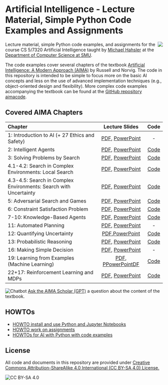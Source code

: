<!-- #region -->
# Artificial Intelligence - Lecture Material, Simple Python Code Examples and Assignments

<img src="assets/cover2.jpg" align="right">


Lecture material, simple Python code examples, and assignments for the course
CS 5/7320 Artificial Intelligence taught 
by [Michael Hahsler](https://michael.hahsler.net/) 
at the 
[Department of Computer Science at SMU](https://www.smu.edu/Lyle/Academics/Departments/CS). 

The code examples cover several chapters of the textbook [Artificial Intelligence: A Modern Approach (AIMA)](http://aima.cs.berkeley.edu/) by Russell and Norvig. The code in this repository is intended to be simple to focus more on the basic AI concepts and less on the use of advanced implementation techniques (e.g., object-oriented design and flexibility).
More complex code examples accompanying the textbook can be found at the [GitHub repository aimacode](https://github.com/aimacode).  

## Covered AIMA Chapters

| Chapter | Lecture Slides | Code |
| :-------| :----: | :--: |
| 1: Introduction to AI (+ 27 Ethics and Safety) | [PDF](https://mhahsler.github.io/CS7320-AI/slides/01_intro.pdf), [PowerPoint](https://mhahsler.github.io/CS7320-AI/slides/01_intro.pdf) | - | 
| 2: Intelligent Agents | [PDF](https://mhahsler.github.io/CS7320-AI/slides/02_agents.pptx), [PowerPoint](https://mhahsler.github.io/CS7320-AI/slides/02_agents.pdf) | [Code](Agents) | 
| 3: Solving Problems by Search | [PDF](https://mhahsler.github.io/CS7320-AI/slides/03_search.pdf), [PowerPoint](https://mhahsler.github.io/CS7320-AI/slides/03_search.pptx) | [Code](Search) |
| 4.1-4.2: Search in Complex Environments: Local Search | [PDF](https://mhahsler.github.io/CS7320-AI/slides/04_local_search.pdf), [PowerPoint](https://mhahsler.github.io/CS7320-AI/slides/04_local_search.pptx) | [Code](Local_Search) |
| 4.3-4.5: Search in Complex Environments: Search with Uncertainty | [PDF](https://mhahsler.github.io/CS7320-AI/slides/04_search_with_uncertainty.pdf), [PowerPoint](https://mhahsler.github.io/CS7320-AI/slides/04_search_with_uncertainty.pptx) | [Code](Games) |
| 5: Adversarial Search and Games | [PDF](https://mhahsler.github.io/CS7320-AI/slides/05_games.pdf), [PowerPoint](https://mhahsler.github.io/CS7320-AI/slides/05_games.pptx) | [Code](Games) |
| 6: Constraint Satisfaction Problem | [PDF](https://mhahsler.github.io/CS7320-AI/slides/06_CSP.pdf), [PowerPoint](https://mhahsler.github.io/CS7320-AI/slides/06_CSP.pptx) | [Code](CSP) |
| 7-10: Knowledge-Based Agents | [PDF](https://mhahsler.github.io/CS7320-AI/slides/07_knowledge-based.pdf), [PowerPoint](https://mhahsler.github.io/CS7320-AI/slides/07_knowledge-based.pptx) | [Code](Knowledge-based) |
| 11: Automated Planning| [PDF](https://mhahsler.github.io/CS7320-AI/slides/11_Automated_Planning.pdf), [PowerPoint](https://mhahsler.github.io/CS7320-AI/slides/11_Automated_Planning.pptx) | - |
| 12: Quantifying Uncertainty | [PDF](https://mhahsler.github.io/CS7320-AI/slides/12_uncertainty.pdf),[PowerPoint](https://mhahsler.github.io/CS7320-AI/slides/12_uncertainty.pptx) | [Code](Uncertainty) |
| 13: Probabilistic Reasoning | [PDF](https://mhahsler.github.io/CS7320-AI/slides/13_bayes_nets.pdf), [PowerPoint](https://mhahsler.github.io/CS7320-AI/slides/13_bayes_nets.pptx) | [Code](Probabilistic_Reasoning) |
| 16: Making Simple Decision | [PDF](https://mhahsler.github.io/CS7320-AI/slides/16_decision_making.pdf), [PowerPoint](https://mhahsler.github.io/CS7320-AI/slides/16_decision_making.pptx) | - |
| 19: Learning from Examples (Machine Learning) | [PDF](https://mhahsler.github.io/CS7320-AI/slides/19_ML_intro.pdf), [PPowerPointDF](https://mhahsler.github.io/CS7320-AI/slides/19_ML_intro.pptx) | [Code](ML) |
| 22+17: Reinforcement Learning and MDPs | [PDF](https://mhahsler.github.io/CS7320-AI/slides/22_Reinforcement_Learning.pdf), [PowerPoint](https://mhahsler.github.io/CS7320-AI/slides/22_Reinforcement_Learning.pptx) | [Code](RL) |

![Chatbot](assets/chatbot.png) [Ask the AIMA Scholar (GPT)](https://chatgpt.com/g/g-pNvaqyjSZ-aima-scholar) a question about the content of the textbook.

## HOWTOs

* [HOWTO install and use Python and Jupyter Notebooks](HOWTOs/tools.md)
* [HOWTO work on assignments](HOWTOs/working_on_assignments.md)
* [HOWTOs for AI with Python with code examples](HOWTOs)


## License
All code and documents in this repository are provided under [Creative Commons Attribution-ShareAlike 4.0 International (CC BY-SA 4.0) License.](https://creativecommons.org/licenses/by-sa/4.0/)

![CC BY-SA 4.0](https://licensebuttons.net/l/by-sa/3.0/88x31.png)
<!-- #endregion -->

